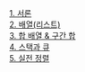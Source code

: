 <a href="/board/Algorithm/Algorithm1">1. 서론</a><br>
<a href="/board/Algorithm/Algorithm2">2. 배열(리스트)</a><br>
<a href="/board/Algorithm/Algorithm3">3. 합 배열 & 구간 합</a><br>
<a href="/board/Algorithm/Algorithm4">4. 스택과 큐</a><br>
<a href="/board/Algorithm/Algorithm5">5. 실전 정렬</a><br>
